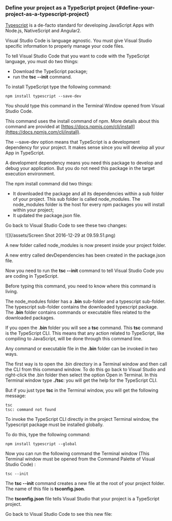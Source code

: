 ### Define your project as a TypeScript project {#define-your-project-as-a-typescript-project}

[Typescript](http://www.typescriptlang.org/) is a de-facto standard for developing JavaScript Apps with Node.js, NativeScript and Angular2.

Visual Studio Code is language agnostic. You must give Visual Studio specific information to properly manage your code files.

To tell Visual Studio Code that you want to code with the TypeScript language, you must do two things:

* Download the TypeScript package;
* run the **tsc --init** command.

To install TypeScript type the following command:

```
npm install typescript --save-dev
```

You should type this command in the Terminal Window opened from Visual Studio Code.

This command uses the install command of npm. More details about this command are provided at [https://docs.npmjs.com/cli/install](https://docs.npmjs.com/cli/install).

The --save-dev option means that TypeScript is a development dependency for your project. It makes sense since you will develop all your App in TypeScript.

A development dependency means you need this package to develop and debug your application. But you do not need this package in the target execution environment.

The npm install command did two things:

* It downloaded the package and all its dependencies within a sub folder of your project. This sub folder is called node\_modules. The node\_modules folder is the host for every npm packages you will install within your project;
* It updated the package.json file.

Go back to Visual Studio Code to see these two changes:

![](/assets/Screen Shot 2016-12-29 at 09.59.51.png)

A new folder called node\_modules is now present inside your project folder.

A new entry called devDependencies has been created in the package.json file.

Now you need to run the **tsc --init** command to tell Visual Studio Code you are coding in TypeScript.

Before typing this command, you need to know where this command is living.

The node\_modules folder has a **.bin** sub-folder and a typescript sub-folder. The typescript sub-folder contains the downloaded typescript package. The **.bin** folder contains commands or executable files related to the downloaded packages.

If you open the **.bin** folder you will see a **tsc** command. This **tsc** command is the TypeScript CLI. This means that any action related to TypeScript, like compiling to JavaScript, will be done through this command line.

Any command or executable file in the **.bin** folder can be invoked in two ways.

The first way is to open the .bin directory in a Terminal window and then call the CLI from this command window. To do this go back to Visual Studio and right-click the .bin folder then select the option Open in Terminal. In this Terminal window type **./tsc**: you will get the help for the TypeScript CLI.

But if you just type **tsc** in the Terminal window, you will get the following message:

```
tsc
tsc: command not found
```

To invoke the TypeScript CLI directly in the project Terminal window, the Typescript package must be installed globally.

To do this, type the following command:

```
npm install typescript --global
```

Now you can run the following command the Terminal window \(This Terminal window must be opened from the Command Palette of Visual Studio Code\) :

```
tsc --init
```

The **tsc --init** command creates a new file at the root of your project folder. The name of this file is **tsconfig.json**.

The **tsconfig.json** file tells Visual Studio that your project is a TypeScript project.

Go back to Visual Studio Code to see this new file:



